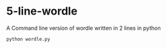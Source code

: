 # 5-line-wordle
A Command line version of wordle written in 2 lines in python

`
python wordle.py
`
